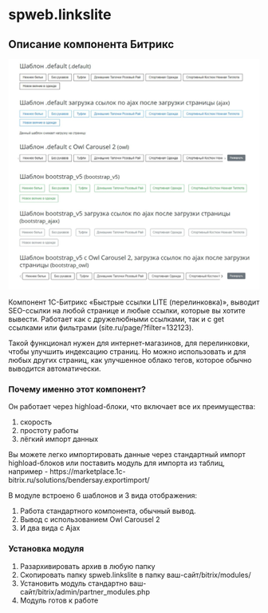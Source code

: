 # spweb.linkslite
<h2>Описание компонента Битрикс</h2>

<img src="https://github.com/OlegSpectre/spweb.linkslite/blob/main/fast-link-1.jpg">

<p>Компонент 1С-Битрикс «Быстрые ссылки LITE (перелинковка)», выводит SEO-ссылки на любой странице и любые ссылки, которые вы хотите вывести. Работает как с дружелюбными ссылками, так и с get ссылками или фильтрами (site.ru/page/?filter=132123).</p>

<p>Такой функционал нужен для интернет-магазинов, для перелинковки, чтобы улучшить индексацию страниц. Но можно использовать и для любых других страниц, как улучшенное облако тегов, которое обычно выводится автоматически.</p>

<h3>Почему именно этот компонент?</h3>

<p>Он работает через highload-блоки, что включает все их преимущества:</p>

<ol>
	<li>скорость</li>
	<li>простоту работы</li>
	<li>лёгкий импорт данных</li>
</ol>

<p>Вы можете легко импортировать данные через стандартный импорт highload-блоков или поставить модуль для импорта из таблиц, например - https://marketplace.1c-bitrix.ru/solutions/bendersay.exportimport/</p>

<p>В модуле встроено 6 шаблонов и 3 вида отображения:</p>

<ol>
	<li>Работа стандартного компонента, обычный вывод.</li>
	<li>Вывод с использованием Owl Carousel 2</li>
	<li>И два вида с Ajax</li>
</ol>

<h3>Установка модуля</h3>

<ol>
	<li>Разархивировать архив в любую папку</li>
	<li>Скопировать папку spweb.linkslite в папку ваш-сайт/bitrix/modules/</li>
	<li>Установить модуль стандартно ваш-сайт/bitrix/admin/partner_modules.php</li>
	<li>Модуль готов к работе</li>
</ol>
